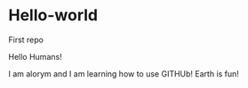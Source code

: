# Hello-world
First repo

Hello Humans!

I am alorym and I am learning how to use GITHUb! Earth is fun!
